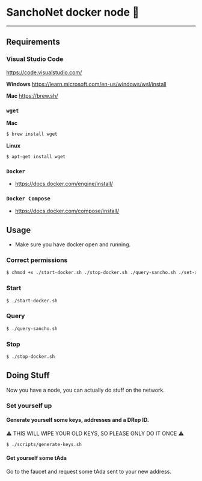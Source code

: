 
# SanchoNet docker node 🤠

---

## Requirements

### Visual Studio Code
https://code.visualstudio.com/

**Windows**
https://learn.microsoft.com/en-us/windows/wsl/install

**Mac**
https://brew.sh/

### `wget`

**Mac**
```bash
$ brew install wget
```

**Linux**
```bash
$ apt-get install wget
```

### `Docker`
- https://docs.docker.com/engine/install/

### `Docker Compose`
- https://docs.docker.com/compose/install/

## Usage
- Make sure you have docker open and running.

### Correct permissions
```bash
$ chmod +x ./start-docker.sh ./stop-docker.sh ./query-sancho.sh ./set-alias.sh ./scripts/*
```

### Start
```bash
$ ./start-docker.sh
```

### Query
```bash
$ ./query-sancho.sh
```

### Stop
```bash
$ ./stop-docker.sh
```

## Doing Stuff

Now you have a node, you can actually do stuff on the network.

### Set yourself up

#### Generate yourself some keys, addresses and a DRep ID.

⚠️ THIS WILL WIPE YOUR OLD KEYS, SO PLEASE ONLY DO IT ONCE ⚠️

```bash
$ ./scripts/generate-keys.sh
```

#### Get yourself some tAda

Go to the faucet and request some tAda sent to your new address.

